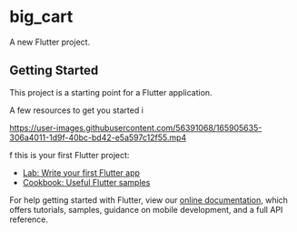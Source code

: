 # big_cart

A new Flutter project.

## Getting Started

This project is a starting point for a Flutter application.

A few resources to get you started i

https://user-images.githubusercontent.com/56391068/165905635-306a4011-1d9f-40bc-bd42-e5a597c12f55.mp4

f this is your first Flutter project:

- [Lab: Write your first Flutter app](https://flutter.dev/docs/get-started/codelab)
- [Cookbook: Useful Flutter samples](https://flutter.dev/docs/cookbook)

For help getting started with Flutter, view our
[online documentation](https://flutter.dev/docs), which offers tutorials,
samples, guidance on mobile development, and a full API reference.
